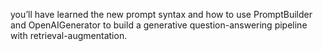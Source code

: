you’ll have learned the new prompt syntax and how to use 
PromptBuilder and OpenAIGenerator to build a 
generative question-answering pipeline with 
retrieval-augmentation.
